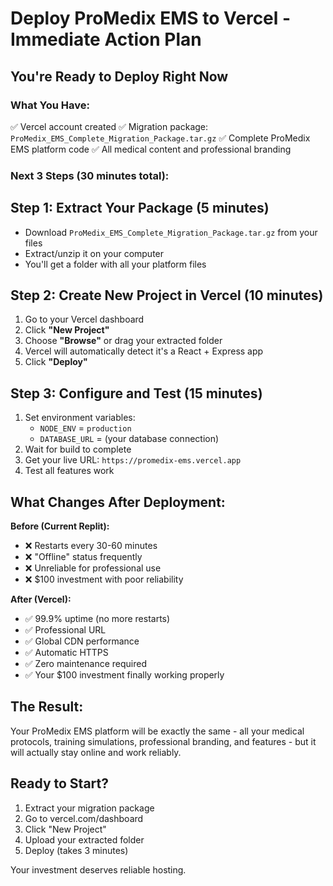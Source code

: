 # Deploy ProMedix EMS to Vercel - Immediate Action Plan

## You're Ready to Deploy Right Now

### What You Have:
✅ Vercel account created
✅ Migration package: `ProMedix_EMS_Complete_Migration_Package.tar.gz`
✅ Complete ProMedix EMS platform code
✅ All medical content and professional branding

### Next 3 Steps (30 minutes total):

## Step 1: Extract Your Package (5 minutes)
- Download `ProMedix_EMS_Complete_Migration_Package.tar.gz` from your files
- Extract/unzip it on your computer
- You'll get a folder with all your platform files

## Step 2: Create New Project in Vercel (10 minutes)
1. Go to your Vercel dashboard
2. Click **"New Project"**
3. Choose **"Browse"** or drag your extracted folder
4. Vercel will automatically detect it's a React + Express app
5. Click **"Deploy"**

## Step 3: Configure and Test (15 minutes)
1. Set environment variables:
   - `NODE_ENV` = `production`
   - `DATABASE_URL` = (your database connection)
2. Wait for build to complete
3. Get your live URL: `https://promedix-ems.vercel.app`
4. Test all features work

## What Changes After Deployment:

**Before (Current Replit):**
- ❌ Restarts every 30-60 minutes
- ❌ "Offline" status frequently
- ❌ Unreliable for professional use
- ❌ $100 investment with poor reliability

**After (Vercel):**
- ✅ 99.9% uptime (no more restarts)
- ✅ Professional URL
- ✅ Global CDN performance
- ✅ Automatic HTTPS
- ✅ Zero maintenance required
- ✅ Your $100 investment finally working properly

## The Result:
Your ProMedix EMS platform will be exactly the same - all your medical protocols, training simulations, professional branding, and features - but it will actually stay online and work reliably.

## Ready to Start?
1. Extract your migration package
2. Go to vercel.com/dashboard
3. Click "New Project"
4. Upload your extracted folder
5. Deploy (takes 3 minutes)

Your investment deserves reliable hosting.